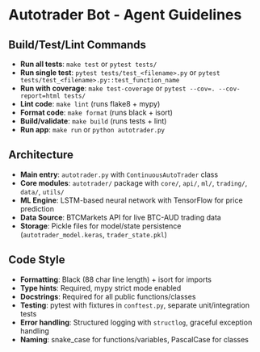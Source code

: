 # Autotrader Bot - Agent Guidelines

## Build/Test/Lint Commands
- **Run all tests**: `make test` or `pytest tests/`
- **Run single test**: `pytest tests/test_<filename>.py` or `pytest tests/test_<filename>.py::test_function_name`
- **Run with coverage**: `make test-coverage` or `pytest --cov=. --cov-report=html tests/`
- **Lint code**: `make lint` (runs flake8 + mypy)
- **Format code**: `make format` (runs black + isort)
- **Build/validate**: `make build` (runs tests + lint)
- **Run app**: `make run` or `python autotrader.py`

## Architecture
- **Main entry**: `autotrader.py` with `ContinuousAutoTrader` class
- **Core modules**: `autotrader/` package with `core/`, `api/`, `ml/`, `trading/`, `data/`, `utils/`
- **ML Engine**: LSTM-based neural network with TensorFlow for price prediction
- **Data Source**: BTCMarkets API for live BTC-AUD trading data
- **Storage**: Pickle files for model/state persistence (`autotrader_model.keras`, `trader_state.pkl`)

## Code Style
- **Formatting**: Black (88 char line length) + isort for imports
- **Type hints**: Required, mypy strict mode enabled
- **Docstrings**: Required for all public functions/classes
- **Testing**: pytest with fixtures in `conftest.py`, separate unit/integration tests
- **Error handling**: Structured logging with `structlog`, graceful exception handling
- **Naming**: snake_case for functions/variables, PascalCase for classes
